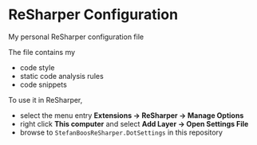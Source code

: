 # ReSharper Configuration

My personal ReSharper configuration file

The file contains my

- code style
- static code analysis rules
- code snippets

To use it in ReSharper,

- select the menu entry **Extensions &rarr; ReSharper &rarr; Manage Options**
- right click **This computer** and select **Add Layer &rarr; Open Settings File**
- browse to `StefanBoosReSharper.DotSettings` in this repository

